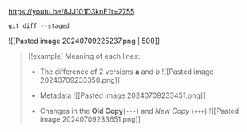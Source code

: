 https://youtu.be/8JJ101D3knE?t=2755

```
git diff --staged
```
![[Pasted image 20240709225237.png | 500]]

> [!example] Meaning of each lines:
> - The difference of 2 versions __a__ and _b_ 
> ![[Pasted image 20240709233350.png]]
> 
> - Metadata
> ![[Pasted image 20240709233451.png]]
> 
> - Changes in the __Old Copy__(`---`) and _New Copy_ (`+++`)
> ![[Pasted image 20240709233651.png]]
> 

